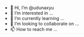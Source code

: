 - 👋 Hi, I’m @udunaxyu
- 👀 I’m interested in ...
- 🌱 I’m currently learning ...
- 💞️ I’m looking to collaborate on ...
- 📫 How to reach me ...

<!---
udunaxyu/udunaxyu is a ✨ special ✨ repository because its `README.md` (this file) appears on your GitHub profile.
You can click the Preview link to take a look at your changes.
--->
